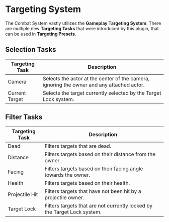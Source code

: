 # Targeting System
<primary-label ref="combat"/>

The Combat System vastly utilizes the **Gameplay Targeting System**. There are multiple new **Targeting Tasks** that
were introduced by this plugin, that can be used in **Targeting Presets**.

## Selection Tasks

| Targeting Task | Description                                                                               |
|----------------|-------------------------------------------------------------------------------------------|
| Camera         | Selects the actor at the center of the camera, ignoring the owner and any attached actor. |
| Current Target | Selects the target currently selected by the Target Lock system.                          |

## Filter Tasks

| Targeting Task | Description                                                              |
|----------------|--------------------------------------------------------------------------|
| Dead           | Filters targets that are dead.                                           |
| Distance       | Filters targets based on their distance from the owner.                  |
| Facing         | Filters targets based on their facing angle towards the owner.           |
| Health         | Filters targets based on their health.                                   |
| Projectile Hit | Filters targets that have not been hit by a projectile owner.            |
| Target Lock    | Filters targets that are not currently locked by the Target Lock system. |
